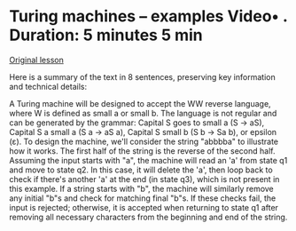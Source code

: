 # Turing machines – examples Video• . Duration: 5 minutes 5 min

[Original lesson](https://www.coursera.org/learn/uol-fundamentals-of-computer-science/lecture/i3jsV/turing-machines-examples)

Here is a summary of the text in 8 sentences, preserving key information and technical details:

A Turing machine will be designed to accept the WW reverse language, where W is defined as small a or small b. The language is not regular and can be generated by the grammar: Capital S goes to small a (S → aS), Capital S a small a (S a → aS a), Capital S small b (S b → Sa b), or epsilon (ε). To design the machine, we'll consider the string "abbbba" to illustrate how it works. The first half of the string is the reverse of the second half. Assuming the input starts with "a", the machine will read an 'a' from state q1 and move to state q2. In this case, it will delete the 'a', then loop back to check if there's another 'a' at the end (in state q3), which is not present in this example. If a string starts with "b", the machine will similarly remove any initial "b"s and check for matching final "b"s. If these checks fail, the input is rejected; otherwise, it is accepted when returning to state q1 after removing all necessary characters from the beginning and end of the string.

